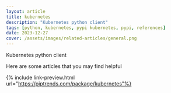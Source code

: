 ```yaml
---
layout: article
title: kubernetes
description: "Kubernetes python client"
tags: [python, kubernetes, pypi kubernetes, pypi, references]
date: 2023-12-27
cover: /assets/images/related-articles/general.png
---
```


Kubernetes python client

Here are some articles that you may find helpful

{% include link-preview.html url="https://piptrends.com/package/kubernetes"%}